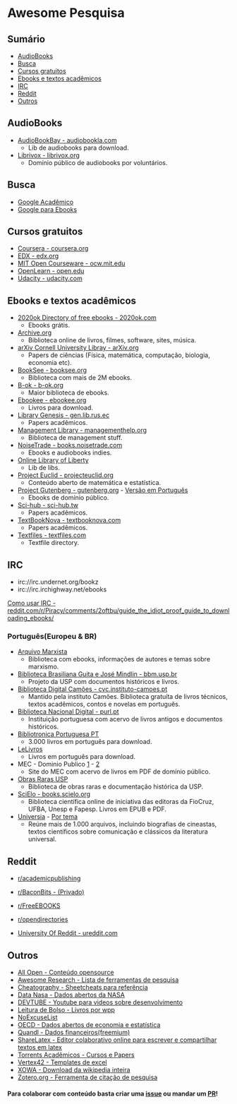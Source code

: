 # Awesome Pesquisa 

## Sumário
- [AudioBooks](#audiobooks)
- [Busca](#busca)
- [Cursos gratuitos](#cursos-gratuitos)
- [Ebooks e textos acadêmicos](#ebooks-e-textos-acadêmicos)
- [IRC](#irc)
- [Reddit](#reddit)
- [Outros](#outros)

## AudioBooks
- [AudioBookBay - audiobookla.com](http://audiobookla.com/)
  - Lib de audiobooks para download.
- [Librivox - librivox.org](https://librivox.org/)
  - Domínio público de audiobooks por voluntários.

## Busca
- [Google Acadêmico](https://scholar.google.com.br/)
- [Google para Ebooks](https://cse.google.com/cse/publicurl?cx=000661023013169144559:a1-kkiboeco)

## Cursos gratuitos
- [Coursera - coursera.org](https://www.coursera.org/?authMode=signup)
- [EDX - edx.org](https://www.edx.org/)
- [MIT Open Courseware - ocw.mit.edu](https://ocw.mit.edu/courses/)
- [OpenLearn - open.edu](http://www.open.edu/openlearn/free-courses/full-catalogue)
- [Udacity - udacity.com](https://br.udacity.com/courses/all)

## Ebooks e textos acadêmicos
- [2020ok Directory of free ebooks - 2020ok.com](http://2020ok.com/)
  - Ebooks grátis.
- [Archive.org](https://archive.org/)
  - Biblioteca online de livros, filmes, software, sites, música.
- [arXiv Cornell University Libray - arXiv.org](https://arxiv.org/)
  - Papers de ciências (Física, matemática, computação, biologia, economia etc).
- [BookSee - booksee.org](http://en.booksee.org/)
  - Biblioteca com mais de 2M ebooks.
- [B-ok - b-ok.org](http://b-ok.org/)
  - Maior biblioteca de ebooks.
- [Ebookee - ebookee.org](http://ebookee.org)
  - Livros para download.
- [Library Genesis - gen.lib.rus.ec](http://gen.lib.rus.ec)
  - Papers acadêmicos.
- [Management Library - managementhelp.org](https://managementhelp.org/)
  - Biblioteca de management stuff.
- [NoiseTrade - books.noisetrade.com](https://books.noisetrade.com/)
  - Ebooks e audiobooks indies.
- [Online Library of Liberty](http://oll.libertyfund.org/)
  - Lib de libs.
- [Project Euclid - projecteuclid.org](https://www.projecteuclid.org/)
  - Conteúdo aberto de matemática e estatística.
- [Project Gutenberg - gutenberg.org](http://www.gutenberg.org/) - [Versão em Português](http://www.gutenberg.org/browse/languages/pt)
  - Ebooks de domínio público. 
- [Sci-hub - sci-hub.tw](http://sci-hub.tw/)
  - Papers acadêmicos.
- [TextBookNova - textbooknova.com](http://textbooknova.com)
  - Papers acadêmicos.
- [Textfiles - textfiles.com](http://textfiles.com/directory.html)
  - Textfile directory.

## IRC

- irc://irc.undernet.org/bookz
- irc://irc.irchighway.net/ebooks

[Como usar IRC - reddit.com/r/Piracy/comments/2oftbu/guide_the_idiot_proof_guide_to_downloading_ebooks/](https://www.reddit.com/r/Piracy/comments/2oftbu/guide_the_idiot_proof_guide_to_downloading_ebooks/)

### Português(Europeu & BR)
- [Arquivo Marxista](https://www.marxists.org/portugues/)
  - Biblioteca com ebooks, informações de autores e temas sobre marxismo.
- [Biblioteca Brasiliana Guita e José Mindlin - bbm.usp.br](https://www.bbm.usp.br/)
  - Projeto da USP com documentos históricos e livros.
- [Biblioteca Digital Camões - cvc.instituto-camoes.pt](cvc.instituto-camoes.pt)
  - Mantido pela instituto Camões. Biblioteca gratuíta de livros técnicos, textos acadêmicos, contos e novelas em português.
- [Biblioteca Nacional Digital - purl.pt](http://purl.pt/index/geral/PT/index.html)
  - Instituição portuguesa com acervo de livros antigos e documentos históricos.
- [Bibliotronica Portuguesa PT](https://bibliotronicaportuguesa.pt/)
  - 3.000 livros em português para download.
- [LeLivros](http://lelivros.love/)
  - Livros em português para download.
- MEC - Dominio Publico [1](http://portal.mec.gov.br/dominio-publico) - [2](http://www.dominiopublico.gov.br/pesquisa/PesquisaObraForm.jsp)
  - Site do MEC com acervo de livros em PDF de domínio público.
- [Obras Raras USP](http://www.obrasraras.usp.br/)
  - Biblioteca de obras raras e documentação histórica da USP.
- [SciElo - books.scielo.org](http://books.scielo.org/)
  - Biblioteca científica online de iniciativa das editoras da FioCruz, UFBA, Unesp e Fapesp. Livros em EPUB e PDF.
- [Universia](http://noticias.universia.com.br/tag/livros-gr%C3%A1tis/) - [Por tema](https://catracalivre.com.br/criatividade/baixe-mais-de-100-livros-academicos/)
  - Reúne mais de 1.000 arquivos, incluindo biografias de cineastas, textos científicos sobre comunicação e clássicos da literatura universal.

## Reddit
- [r/academicpublishing](https://www.reddit.com/r/academicpublishing/)
- [r/BaconBits - (Privado)](https://www.reddit.com/r/BaconBits/)
- [r/FreeEBOOKS](https://www.reddit.com/r/FreeEBOOKS/)
- [r/opendirectories](https://www.reddit.com/r/opendirectories/)

- [University Of Reddit - ureddit.com](http://ureddit.com/)

## Outros
- [All Open - Conteúdo opensource](http://allopen.org/)
- [Awesome Research - Lista de ferramentas de pesquisa](https://github.com/emptymalei/awesome-research)
- [Cheatography - Sheetcheats para referência](https://www.cheatography.com/)
- [Data Nasa - Dados abertos da NASA](https://data.nasa.gov/browse)
- [DEVTUBE - Youtube para videos sobre desenvolvimento](https://dev.tube/)
- [Leitura de Bolso - Livros por wpp](http://leituradebolso.com/)
- [NoExcuseList](http://www.noexcuselist.com/)
- [OECD - Dados abertos de economia e estatística](https://data.oecd.org/)
- [Quandl - Dados financeiros(freemium)](https://www.quandl.com/)
- [ShareLatex - Editor colaborativo online para escrever e compartilhar textos em latex](https://www.sharelatex.com/)
- [Torrents Acadêmicos - Cursos e Papers](http://academictorrents.com/)
- [Vertex42 - Templates de excel](https://www.vertex42.com/)
- [XOWA - Download da wikipedia inteira](http://xowa.org/)
- [Zotero.org - Ferramenta de citação de pesquisa](https://www.zotero.org/)

#### Para colaborar com conteúdo basta criar uma [issue](https://github.com/anabastos/awesome-pesquisa/issues) ou mandar um [PR](https://github.com/anabastos/awesome-pesquisa/pulls)!
